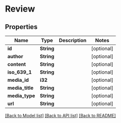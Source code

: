 # Review

## Properties

Name | Type | Description | Notes
------------ | ------------- | ------------- | -------------
**id** | **String** |  | [optional] 
**author** | **String** |  | [optional] 
**content** | **String** |  | [optional] 
**iso_639_1** | **String** |  | [optional] 
**media_id** | **i32** |  | [optional] 
**media_title** | **String** |  | [optional] 
**media_type** | **String** |  | [optional] 
**url** | **String** |  | [optional] 

[[Back to Model list]](../README.md#documentation-for-models) [[Back to API list]](../README.md#documentation-for-api-endpoints) [[Back to README]](../README.md)

